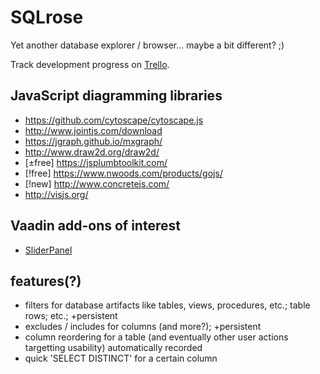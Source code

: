 # SQLrose

Yet another database explorer / browser... maybe a bit different? ;)

Track development progress on [Trello](https://trello.com/b/41G7I2lW/sqlrose).

## JavaScript diagramming libraries

 * https://github.com/cytoscape/cytoscape.js
 * http://www.jointjs.com/download
 * https://jgraph.github.io/mxgraph/
 * http://www.draw2d.org/draw2d/
 * [±free] https://jsplumbtoolkit.com/
 * [!free] https://www.nwoods.com/products/gojs/
 * [!new] http://www.concretejs.com/
 * http://visjs.org/

## Vaadin add-ons of interest

 * [SliderPanel](https://vaadin.com/directory#!addon/sliderpanel)

## features(?)

 * filters for database artifacts like tables, views, procedures, etc.; table rows; etc.; +persistent
 * excludes / includes for columns (and more?); +persistent
 * column reordering for a table (and eventually other user actions targetting usability) automatically recorded
 * quick 'SELECT DISTINCT' for a certain column
